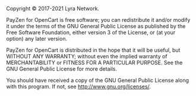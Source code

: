 Copyright © 2017-2021 Lyra Network.

PayZen for OpenCart is free software; you can redistribute it and/or modify 
it under the terms of the GNU General Public License as published by
the Free Software Foundation, either version 3 of the License, or
 (at your option) any later version.

PayZen for OpenCart is distributed in the hope that it will be useful,
but WITHOUT ANY WARRANTY; without even the implied warranty of
MERCHANTABILITY or FITNESS FOR A PARTICULAR PURPOSE.  See the
GNU General Public License for more details.

You should have received a copy of the GNU General Public License
along with this program. If not, see <http://www.gnu.org/licenses/>.